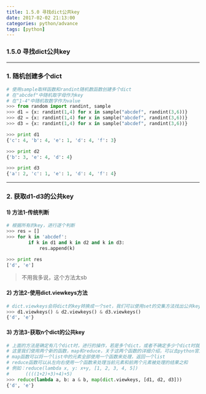 ```yaml
---
title: 1.5.0 寻找dict公共key
date: 2017-02-02 21:13:00
categories: python/advance
tags: [python]
---
```

### 1.5.0 寻找dict公共key

---

### 1. 随机创建多个dict
``` python
# 使用sample取样函数和randint随机数函数创建多个dict
# 在"abcdef"中随机取字母作为key
# 在"1-4"中随机取数字作为value
>>> from random import randint, sample
>>> d1 = {x: randint(1,4) for x in sample("abcdef", randint(3,6))}
>>> d2 = {x: randint(1,4) for x in sample("abcdef", randint(3,6))}
>>> d3 = {x: randint(1,4) for x in sample("abcdef", randint(3,6))}

>>> print d1
{'c': 4, 'b': 4, 'e': 1, 'd': 4, 'f': 3}

>>> print d2
{'b': 3, 'e': 4, 'd': 4}

>>> print d3
{'a': 2, 'c': 1, 'e': 1, 'd': 4, 'f': 4}
```

---

### 2. 获取d1-d3的公共key
#### 1) 方法1-传统判断
``` python
# 根据所有的key，进行逐个判断
>>> res = []
>>> for k in 'abcdef':
        if k in d1 and k in d2 and k in d3:
            res.append(k)

>>> print res
['d', 'e']
```
> 不用我多说，这个方法太sb

#### 2) 方法2-使用dict.viewkeys方法
``` python
# dict.viewkeys会将dict的key转换成一个set，我们可以使用set的交集方法找出公共key
>>> d1.viewkeys() & d2.viewkeys() & d3.viewkeys()
{'d', 'e'}
```

#### 3) 方法3-获取n个dict的公共key
``` python
# 上面的方法是确定有几个dict时，进行的操作，若是多个dict，或者不确定多少个dict时就无法使用上面的方法
# 这里我们使用两个新的函数，map和reduce，关于这两个函数的详细介绍，可以去python官网
# map函数可以将一个list中的元素全部使用一个函数来处理，返回一个list
# reduce函数可以从左向右使用一个函数来处理当前元素和前两个元素被处理的结果之和
# 例如：reduce(lambda x, y: x+y, [1, 2, 3, 4, 5])
#      ((((1+2)+3)+4)+5)
>>> reduce(lambda a, b: a & b, map(dict.viewkeys, [d1, d2, d3]))
{'d', 'e'}
```

